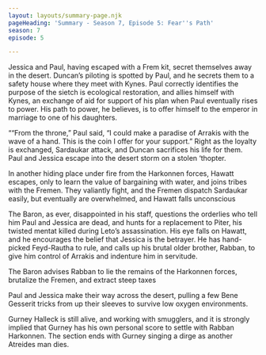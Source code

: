 ```yaml
---
layout: layouts/summary-page.njk
pageHeading: 'Summary - Season 7, Episode 5: Fear''s Path'
season: 7
episode: 5

---
```

Jessica and Paul, having escaped with a Frem kit, secret themselves away in the desert. Duncan’s piloting is spotted by Paul, and he secrets them to a safety house where they meet with Kynes. Paul correctly identifies the purpose of the sietch is ecological restoration, and allies himself with Kynes, an exchange of aid for support of his plan when Paul eventually rises to power. His path to power, he believes, is to offer himself to the emperor in marriage to one of his daughters.

““From the throne,” Paul said, “I could make a paradise of Arrakis with the wave of a hand. This is the coin I offer for your support.” Right as the loyalty is exchanged, Sardaukar attack, and Duncan sacrifices his life for them. Paul and Jessica escape into the desert storm on a stolen ‘thopter.

In another hiding place under fire from the Harkonnen forces, Hawatt escapes, only to learn the value of bargaining with water, and joins tribes with the Fremen. They valiantly fight, and the Fremen dispatch Sardaukar easily, but eventually are overwhelmed, and Hawatt falls unconscious

The Baron, as ever, disappointed in his staff, questions the orderlies who tell him Paul and Jessica are dead, and hunts for a replacement to Piter, his twisted mentat killed during Leto’s assassination. His eye falls on Hawatt, and he encourages the belief that Jessica is the betrayer. He has hand-picked Feyd-Rautha to rule, and calls up his brutal older brother, Rabban, to give him control of Arrakis and indenture him in servitude.

The Baron advises Rabban to lie the remains of the Harkonnen forces, brutalize the Fremen, and extract steep taxes

Paul and Jessica make their way across the desert, pulling a few Bene Gesserit tricks from up their sleeves to survive low oxygen environments.

Gurney Halleck is still alive, and working with smugglers, and it is strongly implied that Gurney has his own personal score to settle with Rabban Harkonnen. The section ends with Gurney singing a dirge as another Atreides man dies.
